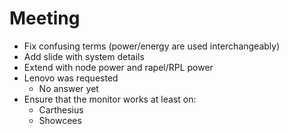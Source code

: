 # Meeting

- Fix confusing terms (power/energy are used interchangeably)
- Add slide with system details
- Extend with node power and rapel/RPL power
- Lenovo was requested
	- No answer yet
- Ensure that the monitor works at least on:
	- Carthesius
	- Showcees